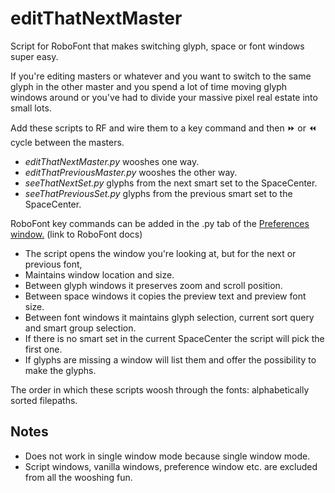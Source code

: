 # editThatNextMaster
Script for RoboFont that makes switching glyph, space or font windows super easy.

If you're editing masters or whatever and you want to switch to the same glyph in the other master
and you spend a lot of time moving glyph windows around or you've had to divide your
massive pixel real estate into small lots.

Add these scripts to RF and wire them to a key command and then ⏩ or ⏪ cycle between the masters.

* *editThatNextMaster.py* wooshes one way.
* *editThatPreviousMaster.py* wooshes the other way.
* *seeThatNextSet.py* glyphs from the next smart set to the SpaceCenter.
* *seeThatPreviousSet.py* glyphs from the previous smart set to the SpaceCenter.

RoboFont key commands can be added in the .py tab of the [Preferences window.](http://doc.robofont.com/documentation/workspace/preferences/python/) (link to RoboFont docs)

* The script opens the window you're looking at, but for the next or previous font,
* Maintains window location and size.
* Between glyph windows it preserves zoom and scroll position.
* Between space windows it copies the preview text and preview font size.
* Between font windows it maintains glyph selection, current sort query and smart group selection.
* If there is no smart set in the current SpaceCenter the script will pick the first one.
* If glyphs are missing a window will list them and offer the possibility to make the glyphs.

The order in which these scripts woosh through the fonts: alphabetically sorted filepaths.

Notes
-----

* Does not work in single window mode because single window mode.
* Script windows, vanilla windows, preference window etc. are excluded from all the wooshing fun.
